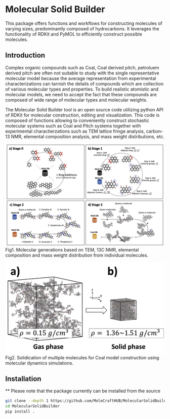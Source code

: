 # Molecular Solid Builder

This package offers functions and workflows for constructing molecules of varying sizes, predominantly composed of hydrocarbons. It leverages the functionality of RDKit and PyMOL to efficiently construct possible molecules.

## Introduction

Complex organic compounds such as Coal, Coal derived pitch, petroluem derived pitch are often not suitable to study with the single representative molecular model because the average representation from experimental characterizations can tarnish the details of compounds which are collection of various molecular types and properties. To build realistic atomistic and molecular models, we need to accept the fact that these compounds are composed of wide range of molecular types and molecular weights.

The Molecular Solid Builder tool is an open source code utilizing python API of RDKit for molecular construction, editing and visualization. This code is composed of functions allowing to conveniently construct stochastic molecular systems such as Coal and Pitch systems together with experimental charactierzations such as TEM lattice fringe analysis, carbon-13 NMR, elemental composition analysis, and mass weight distributions, etc.


![plot](./Figures/Fig1_Molecular_Construction_Stages.png)
Fig1. Molecular generations based on TEM, 13C NMR, elemental composition and mass weight distribution from individual molecules.

![plot](./Figures/Fig2_Solidification_Coal.png)
Fig2. Solidication of multiple molecules for Coal model construction using molecular dynamics simulations.

## Installation
** Please note that the package currently can be installed from the source  

```bash
git clone --depth 1 https://github.com/MoleCraftHUB/MolecularSolidBuilder.git 
cd MolecularSolidBuilder
pip install .
```

